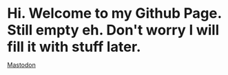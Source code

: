 <font size="+3"><b>Hi. Welcome to my Github Page. Still empty eh. Don't worry I will fill it with stuff later.</b></font>

<a rel="me" href="https://mastodon.social/@tharushtnds">Mastodon</a>
